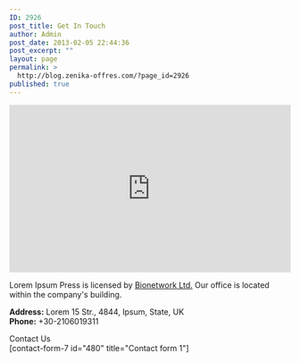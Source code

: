 ```yaml
---
ID: 2926
post_title: Get In Touch
author: Admin
post_date: 2013-02-05 22:44:36
post_excerpt: ""
layout: page
permalink: >
  http://blog.zenika-offres.com/?page_id=2926
published: true
---
```

<iframe width="100%" height="300" frameborder="0" scrolling="no" marginheight="0" marginwidth="0" src="https://maps.google.com/maps?f=q&amp;source=s_q&amp;hl=en&amp;geocode=&amp;q=lorem&amp;aq=&amp;sll=37.0625,-95.677068&amp;sspn=61.153041,135.263672&amp;ie=UTF8&amp;hq=lorem&amp;hnear=&amp;t=m&amp;cid=17867517406144382175&amp;ll=42.349156,-71.150465&amp;spn=0.01903,0.051498&amp;z=14&amp;output=embed"></iframe>

Lorem Ipsum Press is licensed by <a href="#" target="_blank">Bionetwork Ltd.</a> Our office is located within the company's building.

<p><strong>Address:</strong> Lorem 15 Str., 4844, Ipsum, State, UK<br />
<strong>Phone:</strong> +30-2106019311</p>

<div class="section-head">Contact Us</div>
[contact-form-7 id="480" title="Contact form 1"]